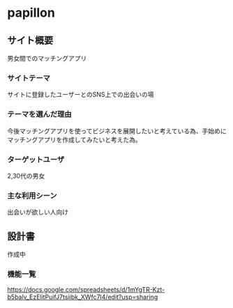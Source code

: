 # papillon

## サイト概要
男女間でのマッチングアプリ

### サイトテーマ
サイトに登録したユーザーとのSNS上での出会いの場

### テーマを選んだ理由
今後マッチングアプリを使ってビジネスを展開したいと考えている為、手始めにマッチングアプリを作成してみたいと考えた為。

### ターゲットユーザ
2,30代の男女

### 主な利用シーン
出会いが欲しい人向け

## 設計書
作成中
### 機能一覧
https://docs.google.com/spreadsheets/d/1mYgTR-Kzt-b5balv_EzElitPuifJ7tsiibk_XWfc7I4/edit?usp=sharing

